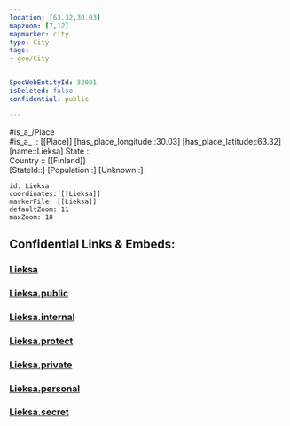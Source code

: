 ```yaml
---
location: [63.32,30.03] 
mapzoom: [7,12] 
mapmarker: city 
type: City
tags:
- geo/City


SpocWebEntityId: 32001
isDeleted: false
confidential: public

---
```

#is_a_/Place  
#is_a_ :: [[Place]] 
[has_place_longitude::30.03] 
[has_place_latitude::63.32] 
[name::Lieksa] 
State ::  
Country :: [[Finland]]  
[StateId::] 
[Population::] 
[Unknown::] 


```leaflet
id: Lieksa
coordinates: [[Lieksa]] 
markerFile: [[Lieksa]] 
defaultZoom: 11 
maxZoom: 18
```


## Confidential Links & Embeds: 

### [Lieksa](/_Standards/Earth/Continent/Europe/Europe~North/Finland/Provinces~Finland/Eastern_Finland/counties~Eastern_Finland/Karelia~North/City/Lieksa.md) 

### [Lieksa.public](/_public/Earth/Continent/Europe/Europe~North/Finland/Provinces~Finland/Eastern_Finland/counties~Eastern_Finland/Karelia~North/City/Lieksa.public.md) 

### [Lieksa.internal](/_internal/Earth/Continent/Europe/Europe~North/Finland/Provinces~Finland/Eastern_Finland/counties~Eastern_Finland/Karelia~North/City/Lieksa.internal.md) 

### [Lieksa.protect](/_protect/Earth/Continent/Europe/Europe~North/Finland/Provinces~Finland/Eastern_Finland/counties~Eastern_Finland/Karelia~North/City/Lieksa.protect.md) 

### [Lieksa.private](/_private/Earth/Continent/Europe/Europe~North/Finland/Provinces~Finland/Eastern_Finland/counties~Eastern_Finland/Karelia~North/City/Lieksa.private.md) 

### [Lieksa.personal](/_personal/Earth/Continent/Europe/Europe~North/Finland/Provinces~Finland/Eastern_Finland/counties~Eastern_Finland/Karelia~North/City/Lieksa.personal.md) 

### [Lieksa.secret](/_secret/Earth/Continent/Europe/Europe~North/Finland/Provinces~Finland/Eastern_Finland/counties~Eastern_Finland/Karelia~North/City/Lieksa.secret.md)

